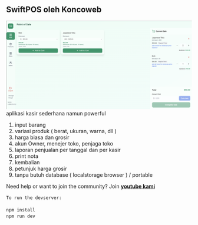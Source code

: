 ## SwiftPOS oleh Koncoweb
![swiftpos snapshot](https://raw.githubusercontent.com/koncoweb/swiftpos/refs/heads/main/swiftpos-screenshot.png "swiftpos snapshot")
aplikasi kasir sederhana namun powerful
1. input barang
2. variasi produk ( berat, ukuran, warna, dll )
3. harga biasa dan grosir
4. akun Owner, menejer toko, penjaga toko
5. laporan penjualan per tanggal dan per kasir
6. print nota
7. kembalian
8. petunjuk harga grosir
9. tanpa butuh database ( localstorage browser ) / portable

    
Need help or want to join the community? Join [**youtube kami**](http://https://www.youtube.com/@mohmbilly "**youtube kami**")

```bash
To run the devserver:

npm install
npm run dev
```
